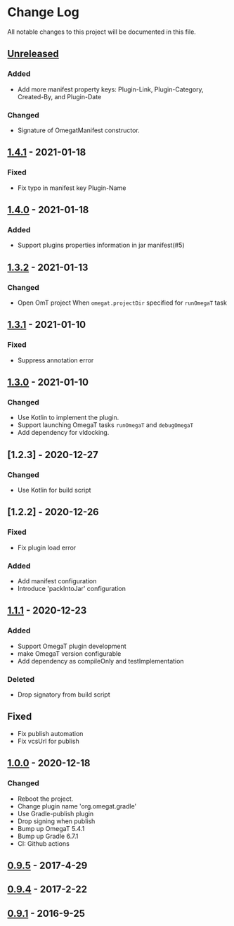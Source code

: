 # Change Log
All notable changes to this project will be documented in this file.

## [Unreleased]

### Added
- Add more manifest property keys: Plugin-Link, Plugin-Category, Created-By, and Plugin-Date

### Changed
- Signature of OmegatManifest constructor.


## [1.4.1] - 2021-01-18

### Fixed
- Fix typo in manifest key Plugin-Name

## [1.4.0] - 2021-01-18

### Added
- Support plugins properties information in jar manifest(#5)

## [1.3.2] - 2021-01-13

### Changed
- Open OmT project When `omegat.projectDir` specified for `runOmegaT` task 

## [1.3.1] - 2021-01-10

### Fixed
- Suppress annotation error

## [1.3.0] - 2021-01-10

### Changed
- Use Kotlin to implement the plugin.
- Support launching OmegaT tasks `runOmegaT` and `debugOmegaT`
- Add dependency for vldocking.

## [1.2.3] - 2020-12-27

### Changed
- Use Kotlin for build script

## [1.2.2] - 2020-12-26

### Fixed
- Fix plugin load error

### Added
- Add manifest configuration
- Introduce 'packIntoJar' configuration

## [1.1.1] - 2020-12-23

### Added
- Support OmegaT plugin development
- make OmegaT version configurable
- Add dependency as compileOnly and testImplementation

### Deleted
- Drop signatory from build script

## Fixed
- Fix publish automation
- Fix vcsUrl for publish

## [1.0.0] - 2020-12-18

### Changed
- Reboot the project.
- Change plugin name 'org.omegat.gradle'
- Use Gradle-publish plugin
- Drop signing when publish
- Bump up OmegaT 5.4.1
- Bump up Gradle 6.7.1
- CI: Github actions

## [0.9.5] - 2017-4-29
## [0.9.4] - 2017-2-22
## [0.9.1] - 2016-9-25

[Unreleased]: https://github.com/miurahr/omegat-textra-plugin/compare/v1.4.1...HEAD
[1.4.1]: https://github.com/miurahr/omegat-textra-plugin/compare/v1.4.0...v1.4.1
[1.4.0]: https://github.com/miurahr/omegat-textra-plugin/compare/v1.3.2...v1.4.0
[1.3.2]: https://github.com/miurahr/omegat-textra-plugin/compare/v1.3.1...v1.3.2
[1.3.1]: https://github.com/miurahr/omegat-textra-plugin/compare/v1.3.0...v1.3.1
[1.3.0]: https://github.com/miurahr/omegat-textra-plugin/compare/v1.2.0...v1.3.0
[1.2.0]: https://github.com/miurahr/omegat-textra-plugin/compare/v1.1.1...v1.2.0
[1.1.1]: https://github.com/miurahr/omegat-textra-plugin/compare/v1.0.0...v1.1.1
[1.0.0]: https://github.com/miurahr/omegat-textra-plugin/compare/v0.9.5...v1.0.0
[0.9.5]: https://github.com/miurahr/omegat-textra-plugin/compare/v0.9.4...v0.9.5
[0.9.4]: https://github.com/miurahr/omegat-textra-plugin/compare/v0.9.1...v0.9.4
[0.9.1]: https://github.com/miurahr/omegat-textra-plugin/compare/v0.9.0...v0.9.1
